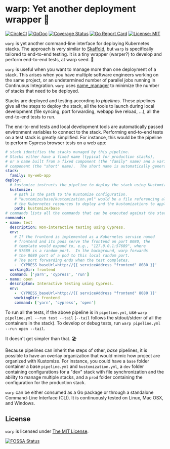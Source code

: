 # warp: Yet another deployment wrapper 🚀

[![CircleCI](https://circleci.com/gh/hchauvin/warp.svg?style=svg)](https://circleci.com/gh/hchauvin/warp) [![GoDoc](https://godoc.org/github.com/hchauvin/warp?status.svg)](https://godoc.org/github.com/hchauvin/warp) [![Coverage Status](https://coveralls.io/repos/github/hchauvin/warp/badge.svg?branch=master&t=2W0xju)](https://coveralls.io/github/hchauvin/warp?branch=master) [![Go Report Card](https://goreportcard.com/badge/github.com/hchauvin/warp)](https://goreportcard.com/report/github.com/hchauvin/warp) [![License: MIT](https://img.shields.io/badge/License-MIT-yellow.svg)](https://opensource.org/licenses/MIT)

`warp` is yet another command-line interface for deploying Kubernetes stacks.  The approach is very similar to
[Skaffold](https://github.com/GoogleContainerTools/skaffold), but `warp` is specifically
tailored to end-to-end testing.  It is a tiny wrapper (warper?) to develop and perform end-to-end tests,
at warp seed. 🚀

`warp` is useful when you want to manage more than one deployment of a stack.  This arises when
you have multiple software engineers working on the same project, or an undetermined number of
parallel jobs running in Continuous Integration.  `warp` uses
[name_manager](https://github.com/hchauvin/name_manager) to minimize the number of stacks that
need to be deployed.

Stacks are deployed and testing according to _pipelines._  These pipelines give all the
steps to deploy the stack, all the tools to launch during local development (file syncing,
port forwarding, webapp live reload, ...), all the end-to-end tests to run.

The end-to-end tests and local development tools are automatically passed environment
variables to connect to the stack.  Performing end-to-end tests on a test stack
is greatly simplified.  For instance, this would be the pipeline to perform Cypress browser
tests on a web app:

```yaml
# stack identifies the stacks managed by this pipeline.
# Stacks either have a fixed name (typical for production stacks),
# or a name built from a fixed component (the "family" name) and a variable 
# component (the "short" name).  The short name is automatically generated.
stack:
  family: my-web-app
deploy:
  # kustomize instructs the pipeline to deploy the stack using Kustomize.
  kustomize:
    # path is the path to the Kustomize configuration.
    # "kustomize/base/kustomization.yml" would be a file referencing all
    # the Kubernetes resources to deploy and the kustomizations to apply.
    path: kustomize/base
# commands lists all the commands that can be executed against the stack.
commands:
- name: test
  description: Non-interactive testing using Cypress.
  env:
    # If the frontend is implemented as a Kubernetes service named
    # frontend and its pods serve the frontend on port 8080, the
    # template would expand to, e.g., "127.0.0.1:57689", where
    # 57689 is a random port.  In the background, warp forwards
    # the 8080 port of a pod to this local random port.
    # The port forwarding ends when the test completes.
    - 'CYPRESS_baseUrl=http://{{ serviceAddress "frontend" 8080 }}'
  workingDir: frontend
  command: ['yarn', 'cypress', 'run']
- name: open
  descripton: Interactive testing using Cypress.
  env:
    - 'CYPRESS_baseUrl=http://{{ serviceAddress "frontend" 8080 }}'
    workingDir: frontend
    command: ['yarn', 'cypress', 'open']
```

To run all the tests, if the above pipeline is in `pipeline.yml`,
use `warp pipeline.yml --run test --tail` (`--tail` follows the stdout/stderr
of all the containers in the stack).  To develop or debug tests,
run `warp pipeline.yml --run open --tail`.

It doesn't get simpler than that. 🏖

Because pipelines can inherit the steps of other, _base_ pipelines, it is possible to
have an overlay organization that would mimic how project are organized with Kustomize.
For instance, you could have a `base` folder container a base `pipeline.yml` and `kustomization.yml`,
a `dev` folder containing configurations for a "dev" stack with file synchronization and the ability
to manage multiple stacks, and a `prod` folder containing the configuration for the production stack.

`warp` can be either consumed as a Go package or through a standalone Command-Line Interface (CLI).
It is continuously tested on Linux, Mac OSX, and Windows.

## License

`warp` is licensed under [The MIT License](./LICENSE).

[![FOSSA Status](https://app.fossa.com/api/projects/git%2Bgithub.com%2Fhchauvin%2Fwarp.svg?type=large)](https://app.fossa.com/projects/git%2Bgithub.com%2Fhchauvin%2Fwarp?ref=badge_large)